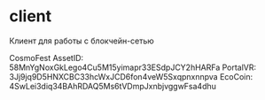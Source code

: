 # client
Клиент для работы с блокчейн-сетью

CosmoFest AssetID: 58MnYgNoxGkLego4Cu5M15yimapr33ESdpJCY2hHARFa
PortalVR: 3Jj9jq9D5HNXCBC33hcWxJCD6fon4veW5Sxqpnxnnpva
EcoCoin: 4SwLei3diq34BAhRDAQ5Ms6tVDmpJxnbjvggwFsa4dhu
